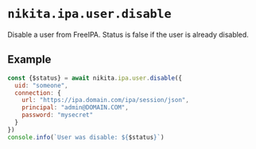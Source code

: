 
# `nikita.ipa.user.disable`

Disable a user from FreeIPA. Status is false if the user is already disabled.

## Example

```js
const {$status} = await nikita.ipa.user.disable({
  uid: "someone",
  connection: {
    url: "https://ipa.domain.com/ipa/session/json",
    principal: "admin@DOMAIN.COM",
    password: "mysecret"
  }
})
console.info(`User was disable: ${$status}`)
```
